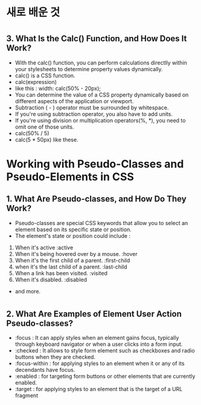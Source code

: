 # 새로 배운 것
#
## 3. What Is the Calc() Function, and How Does It Work?
- With the calc() function, you can perform calculations directlly within your stylesheets to determine property values dynamically.
- calc() is a CSS function.
- calc(expression)
- like this :   width: calc(50% - 20px);
- You can determine the value of a CSS property dynamically based on different aspects of the application or viewport.
- Subtraction ( - ) operator must be surrounded by whitespace.
- If you're using subtraction operator, you also have to add units.
- If you're using division or multiplication operators(%, *), you need to omit one of those units.
- calc(50% / 5)
- calc(5 * 50px) like these.
#
#
# Working with Pseudo-Classes and Pseudo-Elements in CSS
## 1. What Are Pseudo-classes, and How Do They Work?
- Pseudo-classes are special CSS keywords that allow you to select an element based on its specific state or position.
- The element's state or position could include : 
1. When it's active :active
2. When it's being hovered over by a mouse. :hover
3. When it's the first child of a parent. :first-child
4. when it's the last child of a parent. :last-child
5. When a link has been visited. :visited
6. When it's disabled. :disabled
- and more.
#
#
## 2. What Are Examples of Element User Action Pseudo-classes?
- :focus  : It can apply styles when an element gains focus, typically through keyboard navigator or when a user clicks into a form input.
- :checked  : It allows to style form element such as checkboxes and radio buttons when they are checked. 
- :focus-within : for applying styles to an element when it or any of its decendants have focus.
- :enabled : for targeting form buttons or other elements that are currently enabled.
- :target : for applying styles to an element that is the target of a URL fragment 
